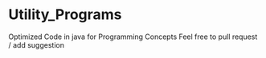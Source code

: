 # Utility_Programs
Optimized Code in java for Programming Concepts
Feel free to pull request / add suggestion
